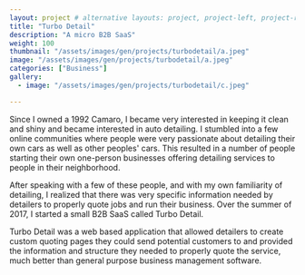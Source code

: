 ```yaml
---
layout: project # alternative layouts: project, project-left, project-right, project-top
title: "Turbo Detail"
description: "A micro B2B SaaS"
weight: 100
thumbnail: "/assets/images/gen/projects/turbodetail/a.jpeg"
image: "/assets/images/gen/projects/turbodetail/a.jpeg"
categories: ["Business"]
gallery:
  - image: "/assets/images/gen/projects/turbodetail/c.jpeg"

---
```


Since I owned a 1992 Camaro, I became very interested in keeping it clean and shiny and became interested in auto detailing. I stumbled into a few online communities where people were very passionate about detailing their own cars as well as other peoples' cars. This resulted in a number of people starting their own one-person businesses offering detailing services to people in their neighborhood.

After speaking with a few of these people, and with my own familiarity of detailing, I realized that there was very specific information needed by detailers to properly quote jobs and run their business. Over the summer of 2017, I started a small B2B SaaS called Turbo Detail.

Turbo Detail was a web based application that allowed detailers to create custom quoting pages they could send potential customers to and provided the information and structure they needed to properly quote the service, much better than general purpose business management software. 

